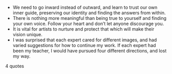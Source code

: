  - We need to go inward instead of outward, and learn to trust our own inner guide, preserving our identity and finding the answers from within.
 - There is nothing more meaningful than being true to yourself and finding your own voice. Follow your heart and don’t let anyone discourage you.
 - It is vital for artists to nurture and protect that which will make their vision unique.
 - I was surprised that each expert cared for different images, and had varied suggestions for how to continue my work. If each expert had been my teacher, I would have pursued four different directions, and lost my way.

4 quotes